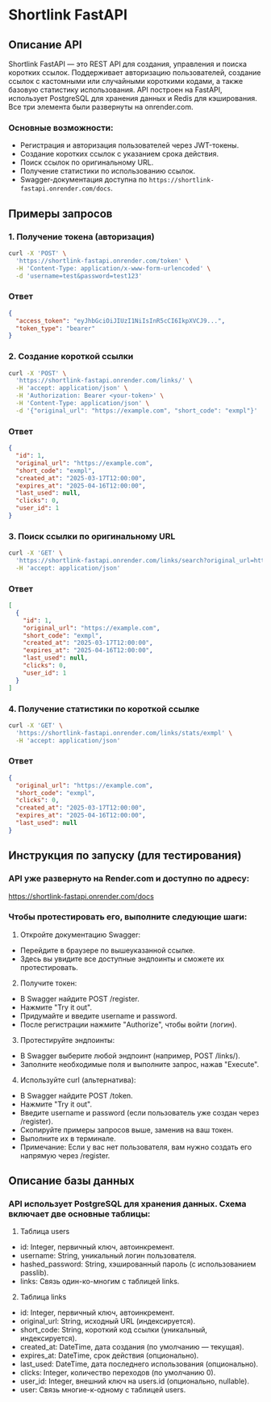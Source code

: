 # Shortlink FastAPI

## Описание API

Shortlink FastAPI — это REST API для создания, управления и поиска коротких ссылок. Поддерживает авторизацию пользователей, создание ссылок с кастомными или случайными короткими кодами, а также базовую статистику использования. API построен на FastAPI, использует PostgreSQL для хранения данных и Redis для кэширования. Все три элемента были развернуты на onrender.com.

### Основные возможности:
- Регистрация и авторизация пользователей через JWT-токены.
- Создание коротких ссылок с указанием срока действия.
- Поиск ссылок по оригинальному URL.
- Получение статистики по использованию ссылок.
- Swagger-документация доступна по `https://shortlink-fastapi.onrender.com/docs`.

## Примеры запросов

### 1. Получение токена (авторизация)
```bash
curl -X 'POST' \
  'https://shortlink-fastapi.onrender.com/token' \
  -H 'Content-Type: application/x-www-form-urlencoded' \
  -d 'username=test&password=test123'
```
### Ответ
```json
{
  "access_token": "eyJhbGciOiJIUzI1NiIsInR5cCI6IkpXVCJ9...",
  "token_type": "bearer"
}
```
### 2. Создание короткой ссылки
```bash
curl -X 'POST' \
  'https://shortlink-fastapi.onrender.com/links/' \
  -H 'accept: application/json' \
  -H 'Authorization: Bearer <your-token>' \
  -H 'Content-Type: application/json' \
  -d '{"original_url": "https://example.com", "short_code": "exmpl"}'
```
### Ответ
```json
{
  "id": 1,
  "original_url": "https://example.com",
  "short_code": "exmpl",
  "created_at": "2025-03-17T12:00:00",
  "expires_at": "2025-04-16T12:00:00",
  "last_used": null,
  "clicks": 0,
  "user_id": 1
}
```
### 3. Поиск ссылки по оригинальному URL
```bash
curl -X 'GET' \
  'https://shortlink-fastapi.onrender.com/links/search?original_url=https%3A%2F%2Fexample.com' \
  -H 'accept: application/json'
```
### Ответ
```json
[
  {
    "id": 1,
    "original_url": "https://example.com",
    "short_code": "exmpl",
    "created_at": "2025-03-17T12:00:00",
    "expires_at": "2025-04-16T12:00:00",
    "last_used": null,
    "clicks": 0,
    "user_id": 1
  }
]
```
### 4. Получение статистики по короткой ссылке
```bash
curl -X 'GET' \
  'https://shortlink-fastapi.onrender.com/links/stats/exmpl' \
  -H 'accept: application/json'
```
### Ответ
```json
{
  "original_url": "https://example.com",
  "short_code": "exmpl",
  "clicks": 0,
  "created_at": "2025-03-17T12:00:00",
  "expires_at": "2025-04-16T12:00:00",
  "last_used": null
}
```
## Инструкция по запуску (для тестирования)

### API уже развернуто на Render.com и доступно по адресу:
https://shortlink-fastapi.onrender.com/docs 

### Чтобы протестировать его, выполните следующие шаги:

1. Откройте документацию Swagger:
- Перейдите в браузере по вышеуказанной ссылке. 
- Здесь вы увидите все доступные эндпоинты и сможете их протестировать.
2. Получите токен:
- В Swagger найдите POST /register.
- Нажмите "Try it out".
- Придумайте и введите username и password.
- После регистрации нажмите "Authorize", чтобы войти (логин).
3. Протестируйте эндпоинты:
- В Swagger выберите любой эндпоинт (например, POST /links/).
- Заполните необходимые поля и выполните запрос, нажав "Execute".
4. Используйте curl (альтернатива):
- В Swagger найдите POST /token.
- Нажмите "Try it out".
- Введите username и password (если пользователь уже создан через /register).
- Скопируйте примеры запросов выше, заменив <your-token> на ваш токен.
- Выполните их в терминале.
- Примечание: Если у вас нет пользователя, вам нужно создать его напрямую через /register.

## Описание базы данных

### API использует PostgreSQL для хранения данных. Схема включает две основные таблицы:

1. Таблица users
- id: Integer, первичный ключ, автоинкремент.
- username: String, уникальный логин пользователя.
- hashed_password: String, хэшированный пароль (с использованием passlib).
- links: Связь один-ко-многим с таблицей links.
2. Таблица links
- id: Integer, первичный ключ, автоинкремент.
- original_url: String, исходный URL (индексируется).
- short_code: String, короткий код ссылки (уникальный, индексируется).
- created_at: DateTime, дата создания (по умолчанию — текущая).
- expires_at: DateTime, срок действия (опционально).
- last_used: DateTime, дата последнего использования (опционально).
- clicks: Integer, количество переходов (по умолчанию 0).
- user_id: Integer, внешний ключ на users.id (опционально, nullable).
- user: Связь многие-к-одному с таблицей users.
